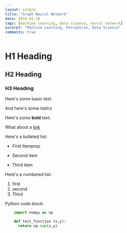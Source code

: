 ```yaml
---
layout: single
title: "Graph Neural Network"
date: 2018-01-28
tags: [machine learning, data science, neural network]
excerpt: "Machine Learning, Perceptron, Data Science"
comments: true
---
```


# H1 Heading

## H2 Heading

### H3 Heading

Here's some basic text.

And here's some *italics*

Here's some **bold** text.

What about a [link](https://google.com)

Here's a bulleted list:
* First itemprop
+ Second item
- Third item

Here's a numbered list:
1. first
2. second
3. Third

Python code block:
```python
    import numpy as np

    def text_function (x,y):
      return np.sum(x,y)
```
